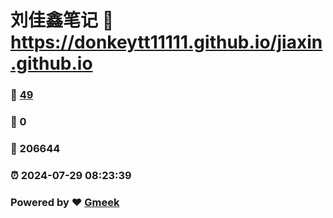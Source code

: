 # 刘佳鑫笔记 :link: https://donkeytt11111.github.io/jiaxin.github.io 
### :page_facing_up: [49](https://donkeytt11111.github.io/jiaxin.github.io/tag.html) 
### :speech_balloon: 0 
### :hibiscus: 206644 
### :alarm_clock: 2024-07-29 08:23:39 
### Powered by :heart: [Gmeek](https://github.com/Meekdai/Gmeek)
